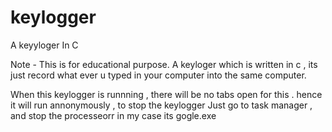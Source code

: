 # keylogger
A keyyloger In C 

Note - This is for educational purpose.
A keyloger which is written in c , its just record what ever u typed in your computer into the same computer.

When this keylogger is runnning , there will be no tabs open for this . hence it will run annonymously , to stop the keylogger Just go to task manager , and stop the processeorr in my case its gogle.exe 
